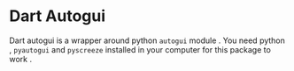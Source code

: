 # Dart Autogui

Dart autogui is a wrapper around python `autogui` module . You need python , `pyautogui` and `pyscreeze` installed in your computer for this package to work .

